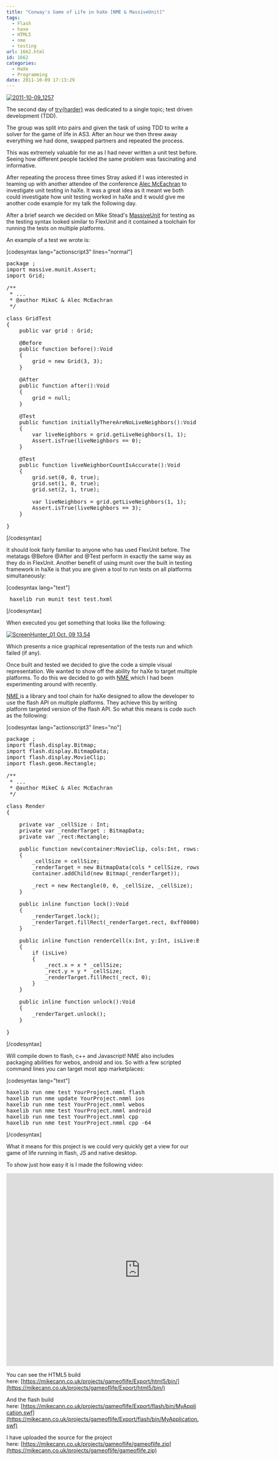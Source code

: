 ```yaml
---
title: "Conway's Game of Life in haXe [NME & MassiveUnit]"
tags:
  - Flash
  - haxe
  - HTML5
  - nme
  - testing
url: 1662.html
id: 1662
categories:
  - HaXe
  - Programming
date: 2011-10-09 17:13:29
---
```


[![](https://mikecann.co.uk/wp-content/uploads/2011/10/2011-10-09_1257.png "2011-10-09_1257")](https://mikecann.co.uk/wp-content/uploads/2011/10/2011-10-09_1257.png)

The second day of [try{harder}](https://mikecann.co.uk/programming/try-harder-my-haxe-slides-and-code/) was dedicated to a single topic; test driven development (TDD).

<!-- more -->

The group was split into pairs and given the task of using TDD to write a solver for the game of life in AS3\. After an hour we then threw away everything we had done, swapped partners and repeated the process.

This was extremely valuable for me as I had never written a unit test before. Seeing how different people tackled the same problem was fascinating and informative.

After repeating the process three times Stray asked if I was interested in teaming up with another attendee of the conference [Alec McEachran](https://www.google.co.uk/url?sa=t&source=web&cd=1&sqi=2&ved=0CBsQFjAA&url=http%3A%2F%2Falecmce.com%2F&ei=jZyRTp-fEcmAhQeIwtn0Dw&usg=AFQjCNEKPdue-giHnTp0HZCJwVWz3QeVoQ) to investigate unit testing in haXe. It was a great idea as it meant we both could investigate how unit testing worked in haXe and it would give me another code example for my talk the following day.

After a brief search we decided on Mike Stead's [MassiveUnit](https://github.com/massiveinteractive/MassiveUnit) for testing as the testing syntax looked similar to FlexUnit and it contained a toolchain for running the tests on multiple platforms.

An example of a test we wrote is:

[codesyntax lang="actionscript3" lines="normal"]

<pre>package ;
import massive.munit.Assert;
import Grid;

/**
 * ...
 * @author MikeC &amp; Alec McEachran
 */

class GridTest
{
	public var grid : Grid;

	@Before
	public function before():Void
	{
		grid = new Grid(3, 3);
	}

	@After
	public function after():Void
	{
		grid = null;
	}

	@Test
	public function initiallyThereAreNoLiveNeighbors():Void
	{
		var liveNeighbors = grid.getLiveNeighbors(1, 1);
		Assert.isTrue(liveNeighbors == 0);
	}

	@Test
	public function liveNeighborCountIsAccurate():Void
	{
		grid.set(0, 0, true);
		grid.set(1, 0, true);
		grid.set(2, 1, true);

		var liveNeighbors = grid.getLiveNeighbors(1, 1);
		Assert.isTrue(liveNeighbors == 3);
	}

}</pre>

[/codesyntax]

It should look fairly familiar to anyone who has used FlexUnit before. The metatags @Before @After and @Test perform in exactly the same way as they do in FlexUnit. Another benefit of using munit over the built in testing framework in haXe is that you are given a tool to run tests on all platforms simultaneously:

[codesyntax lang="text"]

<pre> haxelib run munit test test.hxml</pre>

[/codesyntax]

When executed you get something that looks like the following:

[![](https://mikecann.co.uk/wp-content/uploads/2011/10/ScreenHunter_01-Oct.-09-13.54.jpg "ScreenHunter_01 Oct. 09 13.54")](https://mikecann.co.uk/wp-content/uploads/2011/10/ScreenHunter_01-Oct.-09-13.54.jpg)

Which presents a nice graphical representation of the tests run and which failed (if any).

Once built and tested we decided to give the code a simple visual representation. We wanted to show off the ability for haXe to target multiple platforms. To do this we decided to go with [NME ](https://www.haxenme.org/)which I had been experimenting around with recently.

[NME ](https://www.haxenme.org/)is a library and tool chain for haXe designed to allow the developer to use the flash API on multiple platforms. They achieve this by writing platform targeted version of the flash API. So what this means is code such as the following:

[codesyntax lang="actionscript3" lines="no"]

<pre>package ;
import flash.display.Bitmap;
import flash.display.BitmapData;
import flash.display.MovieClip;
import flash.geom.Rectangle;

/**
 * ...
 * @author MikeC &amp; Alec McEachran
 */

class Render
{

	private var _cellSize : Int;
	private var _renderTarget : BitmapData;
	private var _rect:Rectangle;

	public function new(container:MovieClip, cols:Int, rows:Int, cellSize:Int)
	{
		_cellSize = cellSize;
		_renderTarget = new BitmapData(cols * cellSize, rows * cellSize, false);
		container.addChild(new Bitmap(_renderTarget));

		_rect = new Rectangle(0, 0, _cellSize, _cellSize);
	}

	public inline function lock():Void
	{
		_renderTarget.lock();
		_renderTarget.fillRect(_renderTarget.rect, 0xff0000);
	}

	public inline function renderCell(x:Int, y:Int, isLive:Bool):Void
	{
		if (isLive)
		{
			_rect.x = x * _cellSize;
			_rect.y = y * _cellSize;
			_renderTarget.fillRect(_rect, 0);
		}
	}

	public inline function unlock():Void
	{
		_renderTarget.unlock();
	}

}</pre>

[/codesyntax]

Will compile down to flash, c++ and Javascript! NME also includes packaging abilities for webos, android and ios. So with a few scripted command lines you can target most app marketplaces:

[codesyntax lang="text"]

<pre>haxelib run nme test YourProject.nmml flash
haxelib run nme update YourProject.nmml ios
haxelib run nme test YourProject.nmml webos
haxelib run nme test YourProject.nmml android
haxelib run nme test YourProject.nmml cpp
haxelib run nme test YourProject.nmml cpp -64</pre>

[/codesyntax]

What it means for this project is we could very quickly get a view for our game of life running in flash, JS and native desktop.

To show just how easy it is I made the following video:

<object width="700" height="505"><param name="movie" value="https://www.youtube.com/v/VNF2gH5o9Zs?version=3&amp;hl=en_GB"></param><param name="allowFullScreen" value="true"></param><param name="allowscriptaccess" value="always"></param><embed src="https://www.youtube.com/v/VNF2gH5o9Zs?version=3&amp;hl=en_GB" type="application/x-shockwave-flash" width="700" height="505" allowscriptaccess="always" allowfullscreen="true"></embed></object>

You can see the HTML5 build here: [https://mikecann.co.uk/projects/gameoflife/Export/html5/bin/](https://mikecann.co.uk/projects/gameoflife/Export/html5/bin/)

And the flash build here: [https://mikecann.co.uk/projects/gameoflife/Export/flash/bin/MyApplication.swf](https://mikecann.co.uk/projects/gameoflife/Export/flash/bin/MyApplication.swf)

I have uploaded the source for the project here: [https://mikecann.co.uk/projects/gameoflife/gameoflife.zip](https://mikecann.co.uk/projects/gameoflife/gameoflife.zip)
